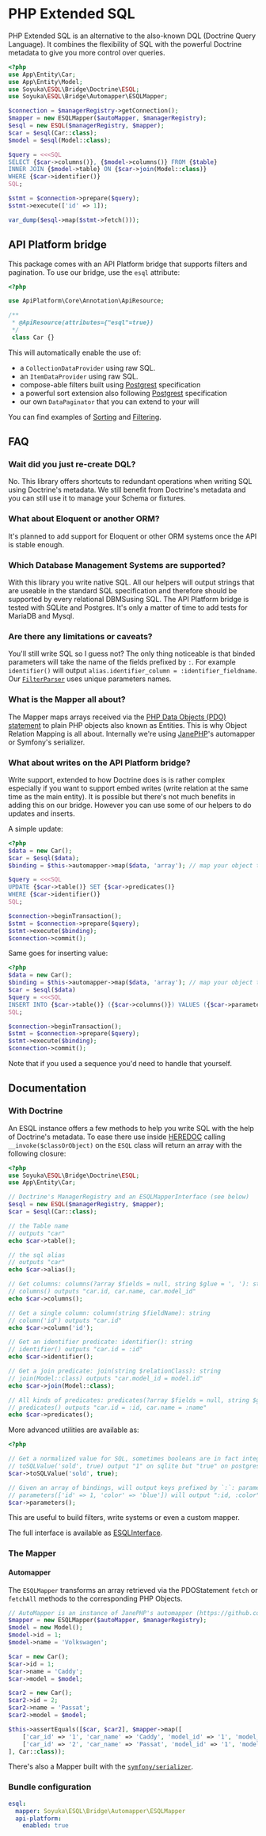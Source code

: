 # PHP Extended SQL

PHP Extended SQL is an alternative to the also-known DQL (Doctrine Query Language). It combines the flexibility of SQL with the powerful Doctrine metadata to give you more control over queries.

```php
<?php
use App\Entity\Car;
use App\Entity\Model;
use Soyuka\ESQL\Bridge\Doctrine\ESQL;
use Soyuka\ESQL\Bridge\Automapper\ESQLMapper;

$connection = $managerRegistry->getConnection();
$mapper = new ESQLMapper($autoMapper, $managerRegistry);
$esql = new ESQL($managerRegistry, $mapper);
$car = $esql(Car::class);
$model = $esql(Model::class);

$query = <<<SQL
SELECT {$car->columns()}, {$model->columns()} FROM {$table} 
INNER JOIN {$model->table} ON {$car->join(Model::class)}
WHERE {$car->identifier()}
SQL;

$stmt = $connection->prepare($query);
$stmt->execute(['id' => 1]);

var_dump($esql->map($stmt->fetch()));
```

## API Platform bridge

This package comes with an API Platform bridge that supports filters and pagination. To use our bridge, use the `esql` attribute:


```php
<?php

use ApiPlatform\Core\Annotation\ApiResource;

/**
 * @ApiResource(attributes={"esql"=true})
 */
 class Car {}
```

This will automatically enable the use of:
  - a `CollectionDataProvider` using raw SQL. 
  - an `ItemDataProvider` using raw SQL. 
  - compose-able filters built using [Postgrest](https://postgrest.org/en/v7.0.0/api.html#horizontal-filtering-rows) specification
  - a powerful sort extension also following [Postgrest](https://postgrest.org/en/v7.0.0/api.html#ordering) specification
  - our own `DataPaginator` that you can extend to your will

You can find examples of [Sorting](./tests/Api/SortExtensionTest.php) and [Filtering](./tests/Api/FilterExtensionTest.php).

## FAQ

### Wait did you just re-create DQL?

No. This library offers shortcuts to redundant operations when writing SQL using Doctrine's metadata. We still benefit from Doctrine's metadata and you can still use it to manage your Schema or fixtures. 

### What about Eloquent or another ORM?

It's planned to add support for Eloquent or other ORM systems once the API is stable enough.

### Which Database Management Systems are supported?

With this library you write native SQL. All our helpers will output strings that are useable in the standard SQL specification and therefore should be supported by every relational DBMSusing SQL. The API Platform bridge is tested with SQLite and Postgres. It's only a matter of time to add tests for MariaDB and Mysql.

### Are there any limitations or caveats?

You'll still write SQL so I guess not? The only thing noticeable is that binded parameters will take the name of the fields prefixed by `:`. For example `identifier()` will output `alias.identifier_column = :identifier_fieldname`. Our [`FilterParser`](./src/Filter/FilterParser.php) uses unique parameters names. 

### What is the Mapper all about?

The Mapper maps arrays received via the [PHP Data Objects (PDO) statement](https://www.php.net/manual/en/book.pdo.php) to plain PHP objects also known as Entities. This is why Object Relation Mapping is all about. Internally we're using [JanePHP](https://github.com/janephp/janephp/)'s automapper or Symfony's serializer. 

### What about writes on the API Platform bridge?

Write support, extended to how Doctrine does is is rather complex especially if you want to support embed writes (write relation at the same time as the main entity). It is possible but there's not much benefits in adding this on our bridge. However you can use some of our helpers to do updates and inserts.

A simple update:

```php
<?php
$data = new Car();
$car = $esql($data);
$binding = $this->automapper->map($data, 'array'); // map your object to an array somehow

$query = <<<SQL
UPDATE {$car->table()} SET {$car->predicates()}
WHERE {$car->identifier()}
SQL;

$connection->beginTransaction();
$stmt = $connection->prepare($query);
$stmt->execute($binding);
$connection->commit();
```

Same goes for inserting value:

```php
<?php
$data = new Car();
$binding = $this->automapper->map($data, 'array'); // map your object to an array somehow
$car = $esql($data)
$query = <<<SQL
INSERT INTO {$car->table()} ({$car->columns()}) VALUES ({$car->parameters($binding)});
SQL;

$connection->beginTransaction();
$stmt = $connection->prepare($query);
$stmt->execute($binding);
$connection->commit();
```

Note that if you used a sequence you'd need to handle that yourself.

## Documentation

### With Doctrine

An ESQL instance offers a few methods to help you write SQL with the help of Doctrine's metadata. To ease there use inside [HEREDOC](https://www.php.net/manual/en/language.types.string.php#language.types.string.syntax.heredoc) calling `__invoke($classOrObject)` on the `ESQL` class will return an array with the following closure:

```php
<?php
use Soyuka\ESQL\Bridge\Doctrine\ESQL;
use App\Entity\Car;

// Doctrine's ManagerRegistry and an ESQLMapperInterface (see below)
$esql = new ESQL($managerRegistry, $mapper);
$car = $esql(Car::class);

// the Table name
// outputs "car"
echo $car->table();

// the sql alias
// outputs "car"
echo $car->alias();

// Get columns: columns(?array $fields = null, string $glue = ', '): string
// columns() outputs "car.id, car.name, car.model_id"
echo $car->columns();

// Get a single column: column(string $fieldName): string
// column('id') outputs "car.id"
echo $car->column('id');

// Get an identifier predicate: identifier(): string
// identifier() outputs "car.id = :id"
echo $car->identifier();

// Get a join predicate: join(string $relationClass): string
// join(Model::class) outputs "car.model_id = model.id"
echo $car->join(Model::class);

// All kinds of predicates: predicates(?array $fields = null, string $glue = ', '): string
// predicates() outputs "car.id = :id, car.name = :name"
echo $car->predicates();
```

More advanced utilities are available as:

```php
<?php

// Get a normalized value for SQL, sometimes booleans are in fact integer: toSQLValue(string $fieldName, $value)
// toSQLValue('sold', true) output "1" on sqlite but "true" on postgresql
$car->toSQLValue('sold', true);

// Given an array of bindings, will output keys prefixed by `:`: parameters(array $bindings): string
// parameters(['id' => 1, 'color' => 'blue']) will output ":id, :color"
$car->parameters();
```

This are useful to build filters, write systems or even a custom mapper.

The full interface is available as [ESQLInterface](./src/ESQLInterface.php).

### The Mapper

#### Automapper

The `ESQLMapper` transforms an array retrieved via the PDOStatement `fetch` or `fetchAll` methods to the corresponding PHP Objects.

```php
// AutoMapper is an instance of JanePHP's automapper (https://github.com/janephp/automapper)
$mapper = new ESQLMapper($autoMapper, $managerRegistry);
$model = new Model();
$model->id = 1;
$model->name = 'Volkswagen';

$car = new Car();
$car->id = 1;
$car->name = 'Caddy';
$car->model = $model;

$car2 = new Car();
$car2->id = 2;
$car2->name = 'Passat';
$car2->model = $model;

$this->assertEquals([$car, $car2], $mapper->map([
    ['car_id' => '1', 'car_name' => 'Caddy', 'model_id' => '1', 'model_name' => 'Volkswagen'],
    ['car_id' => '2', 'car_name' => 'Passat', 'model_id' => '1', 'model_name' => 'Volkswagen'],
], Car::class));
```

There's also a Mapper built with the [`symfony/serializer`](https://symfony.com/doc/current/components/serializer.html).

### Bundle configuration

```yaml
esql:
  mapper: Soyuka\ESQL\Bridge\Automapper\ESQLMapper
  api-platform:
    enabled: true
```

